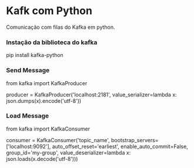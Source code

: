 # Kafk com Python #

Comunicação com filas do Kafka em python.

### Instação da biblioteca do kafka

pip install kafka-python

### Send Message

from kafka import KafkaProducer

producer = KafkaProducer('localhost:2181',
                         value_serializer=lambda x: json.dumps(x).encode('utf-8'))

### Load Message

from kafka import KafkaConsumer

consumer = KafkaConsumer('topic_name', bootstrap_servers=['localhost:9092'], auto_offset_reset='earliest',
                         enable_auto_commit=False, group_id='my-group',
                         value_deserializer=lambda x: json.loads(x.decode('utf-8')))
                         